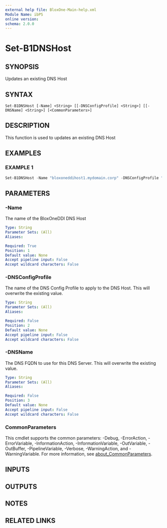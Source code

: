 ```yaml
---
external help file: BloxOne-Main-help.xml
Module Name: ibPS
online version:
schema: 2.0.0
---
```


# Set-B1DNSHost

## SYNOPSIS
Updates an existing DNS Host

## SYNTAX

```
Set-B1DNSHost [-Name] <String> [[-DNSConfigProfile] <String>] [[-DNSName] <String>] [<CommonParameters>]
```

## DESCRIPTION
This function is used to updates an existing DNS Host

## EXAMPLES

### EXAMPLE 1
```powershell
Set-B1DNSHost -Name "bloxoneddihost1.mydomain.corp" -DNSConfigProfile "Data Centre" -DNSName "bloxoneddihost1.mydomain.corp"
```

## PARAMETERS

### -Name
The name of the BloxOneDDI DNS Host

```yaml
Type: String
Parameter Sets: (All)
Aliases:

Required: True
Position: 1
Default value: None
Accept pipeline input: False
Accept wildcard characters: False
```

### -DNSConfigProfile
The name of the DNS Config Profile to apply to the DNS Host.
This will overwrite the existing value.

```yaml
Type: String
Parameter Sets: (All)
Aliases:

Required: False
Position: 2
Default value: None
Accept pipeline input: False
Accept wildcard characters: False
```

### -DNSName
The DNS FQDN to use for this DNS Server.
This will overwrite the existing value.

```yaml
Type: String
Parameter Sets: (All)
Aliases:

Required: False
Position: 3
Default value: None
Accept pipeline input: False
Accept wildcard characters: False
```

### CommonParameters
This cmdlet supports the common parameters: -Debug, -ErrorAction, -ErrorVariable, -InformationAction, -InformationVariable, -OutVariable, -OutBuffer, -PipelineVariable, -Verbose, -WarningAction, and -WarningVariable. For more information, see [about_CommonParameters](http://go.microsoft.com/fwlink/?LinkID=113216).

## INPUTS

## OUTPUTS

## NOTES

## RELATED LINKS
